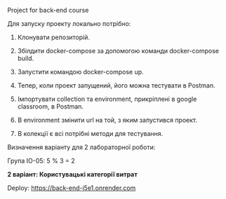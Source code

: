 Project for back-end course

Для запуску проекту локально потрібно:

1. Клонувати репозиторій.

2. Збілдити docker-compose за допомогою команди docker-compose build.

3. Запустити командою docker-compose up.

4. Тепер, коли проект запущений, його можна тестувати в Postman.

5. Імпортувати collection та environment, прикріплені в google classroom, в Postman.

6. В environment змінити url на той, з яким запустився проект.

7. В колекції є всі потрібні методи для тестування.

Визначення варіанту для 2 лабораторної роботи:

Група ІО-05: 5 % 3 = 2

**2 варіант: Користувацькі категорії витрат**

Deploy: https://back-end-j5e1.onrender.com